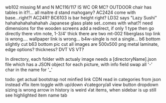 wb102 missing M and N
MC116/117 IS WC OR MC?
OUTDOOR chair has tables in it?!...
all maitre d stand mahogany?
AC2424 come with base...right?! AC24R?
BC6103 is bar height right?
LD32 says "Lazy Sushi" hahahahahahahahah
Japanese glass plate set..comes with what?!
need dimensions for the wooden screens
add a redirect, if only 1 type then go directly there
vtm note, 1-3/4' thick
there are two mt-002
fiberglass top link is wrong....
wallpaper link is wrong...
b4w-single is not a single...
b6 bottom slightly cut
b63 bottom pic cut
all images are 500x500 png
metal laminate, edge options? thickness?
DVT VS VT?

In directory, each folder with actualy image needs a
  [directoryName].json file which has a JSON object for each picture, with info field
  swap all '-' char in the name for '_'


todo:
get actual bootstrap not minfied link CDN
read in categories from json instead
√fix item toggle with up/down
√category/all view button
dropdown sizing is wrong
arrow in history is weird
√at items, when sidebar is up still see highlighted item name tab
